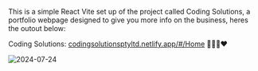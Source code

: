 This is a simple React Vite set up of the project called Coding Solutions, a portfolio webpage designed to give you more info on the business, heres the outout below:

Coding Solutions: [codingsolutionsptyltd.netlify.app/#/Home](https://codingsolutionsptyltd.netlify.app/#/Home) 👨🏾‍💻❤


 
![2024-07-24](https://github.com/user-attachments/assets/be9b23be-57b8-48b6-a8da-8e12084952ab)
